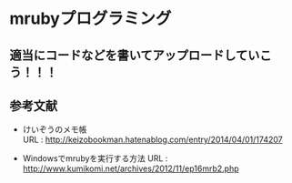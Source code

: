 # mrubyプログラミング

## 適当にコードなどを書いてアップロードしていこう！！！

## 参考文献
* けいぞうのメモ帳  
URL : http://keizobookman.hatenablog.com/entry/2014/04/01/174207  

* Windowsでmrubyを実行する方法
URL : http://www.kumikomi.net/archives/2012/11/ep16mrb2.php
